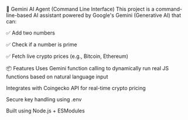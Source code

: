 🧠 Gemini AI Agent (Command Line Interface)
This project is a command-line-based AI assistant powered by Google's Gemini (Generative AI) that can:

✅ Add two numbers

✅ Check if a number is prime

✅ Fetch live crypto prices (e.g., Bitcoin, Ethereum)

📦 Features
Uses Gemini function calling to dynamically run real JS functions based on natural language input

Integrates with Coingecko API for real-time crypto pricing

Secure key handling using .env

Built using Node.js + ESModules


